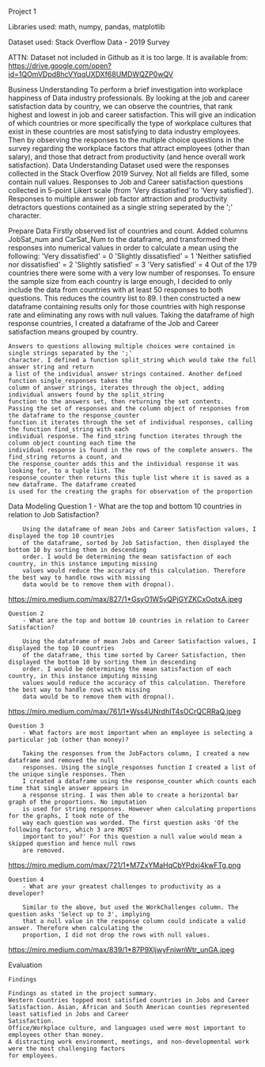Project 1

Libraries used: math, numpy, pandas, matplotlib

Dataset used: Stack Overflow Data - 2019 Survey

ATTN: Dataset not included in Github as it is too large. It is available from:
https://drive.google.com/open?id=1QOmVDpd8hcVYqqUXDXf68UMDWQZP0wQV

Business Understanding
	To perform a brief investigation into workplace happiness of Data industry professionals.
	By looking at the job and career satisfaction data by country, we can observe the countries,
	that rank highest and lowest in job and career satisfaction. This will give an indication of
	which countries or more specifically the type of workplace cultures that exist in these countries
	are most satisfying to data industry employees. 
    Then by observing the responses to the multiple choice questions in the survey regarding the
	workplace factors that attract employees (other than salary), and those that detract from 
	productivity (and hence overall work satisfaction).
Data Understanding
    Dataset used were the responses collected in the Stack Overflow 2019 Survey.
	Not all fields are filled, some contain null values.
	Responses to Job and Career satisfaction questions collected in 5-point Likert scale (from 
	‘Very dissatisfied’ to ‘Very satisfied’).
	Responses to multiple answer job factor attraction and productivity detractors questions
	contained as a single string seperated by the ';' character.
	
Prepare Data
    Firstly observed list of countries and count. Added columns JobSat_num and CarSat_Num to the
	dataframe, and transformed their responses into numerical values in order to calculate a mean
	using the following:
		'Very dissatisfied' = 0
		'Slightly dissatisfied' = 1
		'Neither satisfied nor dissatisfied' = 2
		'Slightly satisfied' = 3
		'Very satisfied' = 4
	Out of the 179 countries there were some with a very low number of responses. To ensure the
	sample size from each country is large enough, I decided to only include the data from countries
	with at least 50 responses to both questions. This reduces the country list to 89. I then constructed
	a new dataframe containing results only for those countries with high response rate and eliminating any 
	rows with null values. Taking the dataframe of high response countries, I created a dataframe of the
	Job and Career satisfaction means grouped by country.
	
	Answers to questions allowing multiple choices were contained in single strings separated by the ';'
	character. I defined a function split_string which would take the full answer string and return
	a list of the individual answer strings contained. Another defined function single_responses takes the
	column of answer strings, iterates through the object, adding individual answers found by the split_string
	function to the answers set, then returning the set contents.
	Passing the set of responses and the column object of responses from the dataframe to the response_counter
	function it iterates through the set of individual responses, calling the function find_string with each
	individual response. The find_string function iterates through the column object counting each time the
	individual response is found in the rows of the complete answers. The find_string returns a count, and
	the response_counter adds this and the individual response it was looking for, to a tuple list. The
	response_counter then returns this tuple list where it is saved as a new dataframe. The dataframe created
	is used for the creating the graphs for observation of the proportion
	
Data Modeling
    Question 1
		- What are the top and bottom 10 countries in relation to Job Satisfaction?
		
		Using the dataframe of mean Jobs and Career Satisfaction values, I displayed the top 10 countries
		of the dataframe, sorted by Job Satisfaction, then displayed the bottom 10 by sorting them in descending
		order. I would be determining the mean satisfaction of each country, in this instance imputing missing
		values would reduce the accuracy of this calculation. Therefore the best way to handle rows with missing
		data would be to remove them with dropna().
        
https://miro.medium.com/max/827/1*GsyO1W5yQPjGYZKCxOotxA.jpeg
		
    Question 2
        - What are the top and bottom 10 countries in relation to Career Satisfaction?
		
		Using the dataframe of mean Jobs and Career Satisfaction values, I displayed the top 10 countries
		of the dataframe, this time sorted by Career Satisfaction, then displayed the bottom 10 by sorting them in descending
		order. I would be determining the mean satisfaction of each country, in this instance imputing missing
		values would reduce the accuracy of this calculation. Therefore the best way to handle rows with missing
		data would be to remove them with dropna().
		
https://miro.medium.com/max/761/1*Wss4UNrdhIT4sOCrQCRRaQ.jpeg
		
	Question 3
        - What factors are most important when an employee is selecting a particular job (other than money)?
		
		Taking the responses from the JobFactors column, I created a new dataframe and removed the null
		responses. Using the single_responses function I created a list of the unique single responses. Then
		I created a dataframe using the response_counter which counts each time that single answer appears in
		a response string. I was then able to create a horizontal bar graph of the proportions. No imputation
		is used for string responses. However when calculating proportions for the graphs, I took note of the
		way each question was worded. The first question asks 'Of the following factors, which 3 are MOST
		important to you?' For this question a null value would mean a skipped question and hence null rows
		are removed.
		
https://miro.medium.com/max/721/1*M7ZxYMaHqCbYPdxj4kwFTg.png
	
	Question 4
        - What are your greatest challenges to productivity as a developer?
        
		Similar to the above, but used the WorkChallenges column. The question asks 'Select up to 3', implying
		that a null value in the response column could indicate a valid answer. Therefore when calculating the
		proportion, I did not drop the rows with null values.
		
https://miro.medium.com/max/839/1*87P9XljwyFnjwnWtr_unGA.jpeg
		
Evaluation

    Findings
	
	Findings as stated in the project summary. 
	Western Countries topped most satisfied countries in Jobs and Career
	Satisfaction. Asian, African and South American counties represented least satisfied in Jobs and Career
	Satisfaction. 
	Office/Workplace culture, and languages used were most important to employees other than money.
	A distracting work environment, meetings, and non-developmental work were the most challenging factors 
	for employees.
